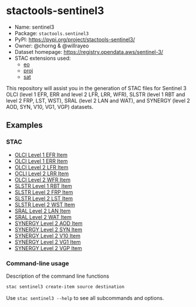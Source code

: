 # stactools-sentinel3

- Name: sentinel3
- Package: `stactools.sentinel3`
- PyPI: <https://pypi.org/project/stactools-sentinel3/>
- Owner: @chorng & @willrayeo
- Dataset homepage: <https://registry.opendata.aws/sentinel-3/>
- STAC extensions used:
  - [eo](https://github.com/stac-extensions/eo)
  - [proj](https://github.com/stac-extensions/projection/)
  - [sat](https://github.com/stac-extensions/sat)

This repository will assist you in the generation of STAC files for Sentinel 3
OLCI (level 1 EFR, ERR and level 2 LFR, LRR, WFR), SLSTR (level 1 RBT and level
2 FRP, LST, WST), SRAL (level 2 LAN and WAT), and SYNERGY (level 2 AOD, SYN,
V10, VG1, VGP) datasets.

## Examples

### STAC

- [OLCI Level 1 EFR Item](examples/S3A_OL_1_EFR____20210820T103153_20210820T103453_20210820T124206_0179_075_222_2160_LN1_O_NR_002.json)
- [OLCI Level 1 ERR Item](examples/S3B_OL_1_ERR____20210902T054142_20210902T062554_20210903T103126_2652_056_262______LN1_O_NT_002.json)
- [OLCI Level 2 LFR Item](examples/S3A_OL_2_LFR____20180105T002409_20180105T002540_20180106T053045_0090_026_216_2069_LN1_O_NT_002.json)
- [OCLI Level 2 LRR Item](examples/S3B_OL_2_LRR____20210902T054142_20210902T062554_20210903T103456_2652_056_262______LN1_O_NT_002.json)
- [OLCI Level 2 WFR Item](examples/S3A_OL_2_WFR____20201006T012547_20201006T012847_20201007T100122_0180_063_302_3060_MAR_O_NT_002.json)
- [SLSTR Level 1 RBT Item](examples/S3A_SL_1_RBT____20210827T074336_20210827T074636_20210827T094954_0179_075_320_3060_LN2_O_NR_004.json)
- [SLSTR Level 2 FRP Item](examples/S3A_SL_2_FRP____20201104T001225_20201104T001525_20201105T060455_0179_064_330_1800_LN2_O_NT_004.json)
- [SLSTR Level 2 LST Item](examples/S3A_SL_2_LST____20180104T004105_20180104T022205_20180930T071122_6059_026_202______LR1_R_NT_003.json)
- [SLSTR Level 2 WST Item](examples/S3A_SL_2_WST____20190505T045344_20190505T063444_20190506T134130_6059_044_204______MAR_O_NT_003.json)
- [SRAL Level 2 LAN Item](examples/S3A_SR_2_LAN____20201003T195855_20201003T204924_20201028T210401_3029_063_270______LN3_O_NT_004.json)
- [SRAL Level 2 WAT Item](examples/S3A_SR_2_WAT____20190326T011836_20190326T020243_20190420T170416_2647_043_017______MAR_O_NT_003.json)
- [SYNERGY Level 2 AOD Item](examples/S3A_SY_2_AOD____20201119T153545_20201119T162000_20201120T223531_2655_065_168______LN2_O_NT_002.json)
- [SYNERGY Level 2 SYN Item](examples/S3A_SY_2_SYN____20190202T004600_20190202T004900_20190203T142947_0179_041_045_2700_LN2_O_NT_002.json)
- [SYNERGY Level 2 V10 Item](examples/S3A_SY_2_V10____20191216T110000_20191226T110000_20200105T114106_ASIAN_ISLANDS_____LN2_O_NT_002.json)
- [SYNERGY Level 2 VG1 Item](examples/S3A_SY_2_VG1____20200609T120000_20200610T120000_20200615T121610_CENTRAL_AMERICA___LN2_O_NT_002.json)
- [SYNERGY Level 2 VGP Item](examples/S3B_SY_2_VGP____20210213T192726_20210213T201112_20210215T060438_2626_049_099______LN2_O_NT_002.json)

### Command-line usage

Description of the command line functions

```bash
stac sentinel3 create-item source destination
```

Use `stac sentinel3 --help` to see all subcommands and options.
